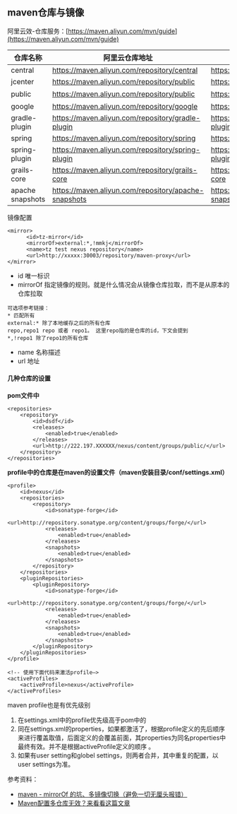 ## maven仓库与镜像


阿里云效-仓库服务：[https://maven.aliyun.com/mvn/guide](https://maven.aliyun.com/mvn/guide)

仓库名称 | 阿里云仓库地址 | 阿里云仓库地址(老版) | 源地址
--- | --- | --- | --- 
central | https://maven.aliyun.com/repository/central | https://maven.aliyun.com/nexus/content/repositories/central | https://repo1.maven.org/maven2/
jcenter | https://maven.aliyun.com/repository/public | https://maven.aliyun.com/nexus/content/repositories/jcenter | http://jcenter.bintray.com/
public | https://maven.aliyun.com/repository/public | https://maven.aliyun.com/nexus/content/groups/public | central仓和jcenter仓的聚合仓
google | https://maven.aliyun.com/repository/google | https://maven.aliyun.com/nexus/content/repositories/google | https://maven.google.com/
gradle-plugin | https://maven.aliyun.com/repository/gradle-plugin | https://maven.aliyun.com/nexus/content/repositories/gradle-plugin | https://plugins.gradle.org/m2/
spring | https://maven.aliyun.com/repository/spring | https://maven.aliyun.com/nexus/content/repositories/spring | http://repo.spring.io/libs-milestone/
spring-plugin | https://maven.aliyun.com/repository/spring-plugin | https://maven.aliyun.com/nexus/content/repositories/spring-plugin | http://repo.spring.io/plugins-release/
grails-core | https://maven.aliyun.com/repository/grails-core | https://maven.aliyun.com/nexus/content/repositories/grails-core | https://repo.grails.org/grails/core
apache snapshots | https://maven.aliyun.com/repository/apache-snapshots | https://maven.aliyun.com/nexus/content/repositories/apache-snapshots | https://repository.apache.org/snapshots/


镜像配置
```
<mirror>
      <id>tz-mirror</id>
      <mirrorOf>external:*,!mmkj</mirrorOf>
      <name>tz test nexus repository</name>
      <url>http://xxxxx:30003/repository/maven-proxy</url>
</mirror>
```
- id 唯一标识
- mirrorOf 指定镜像的规则。就是什么情况会从镜像仓库拉取，而不是从原本的仓库拉取
```
可选项参考链接：
* 匹配所有
external:* 除了本地缓存之后的所有仓库
repo,repo1 repo 或者 repo1。 这里repo指的是仓库的id，下文会提到
*,!repo1 除了repo1的所有仓库
```
- name 名称描述
- url 地址

#### 几种仓库的设置
**pom文件中**
```
<repositories>
    <repository>
        <id>dsdf</id>
        <releases>
            <enabled>true</enabled>
        </releases>
        <url>http://222.197.XXXXXX/nexus/content/groups/public/</url>
    </repository>
</repositories>
```

**profile中的仓库是在maven的设置文件（maven安装目录/conf/settings.xml）**
```
<profile>
    <id>nexus</id>
    <repositories>
        <repository>
            <id>sonatype-forge</id>
            <url>http://repository.sonatype.org/content/groups/forge/</url>
            <releases>
                <enabled>true</enabled>
            </releases>
            <snapshots>
                <enabled>true</enabled>
            </snapshots>
        </repository>
    </repositories>
    <pluginRepositories>
        <pluginRepository>
            <id>sonatype-forge</id>
            <url>http://repository.sonatype.org/content/groups/forge/</url>
            <releases>
                <enabled>true</enabled>
            </releases>
            <snapshots>
                <enabled>true</enabled>
            </snapshots>
        </pluginRepository>
    </pluginRepositories>
</profile>

<!-- 使用下面代码来激活profile–>
<activeProfiles>
    <activeProfile>nexus</activeProfile>
</activeProfiles>
```
maven profile也是有优先级别
1. 在settings.xml中的profile优先级高于pom中的
2. 同在settings.xml的properties，如果都激活了，根据profile定义的先后顺序来进行覆盖取值，后面定义的会覆盖前面，其properties为同名properties中最终有效。并不是根据activeProfile定义的顺序 。
3. 如果有user setting和globel settings，则两者合并，其中重复的配置，以user settings为准。


参考资料：
- [maven - mirrorOf 的坑、多镜像切换（避免一切无厘头报错）](https://blog.nowcoder.net/n/1166815f837244caa74bf9f62c43d04c)
- [Maven配置多仓库无效？来看看这篇文章](https://cloud.tencent.com/developer/article/1677690)
